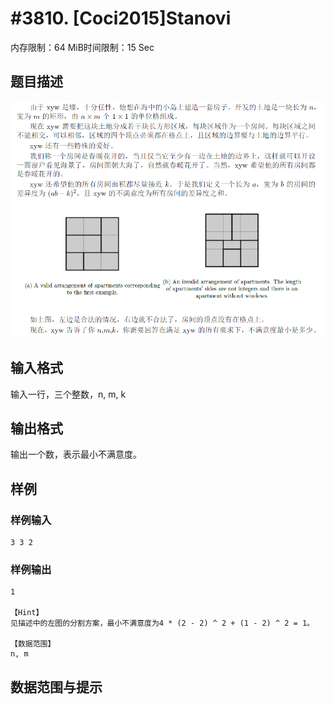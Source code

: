 # #3810. [Coci2015]Stanovi

内存限制：64 MiB时间限制：15 Sec

## 题目描述

![](upload/201412/题目描述.png)

## 输入格式

输入一行，三个整数，n, m, k

## 输出格式

输出一个数，表示最小不满意度。

## 样例

### 样例输入

    
    3 3 2
    

### 样例输出

    
    1
    
    【Hint】
    见描述中的左图的分割方案，最小不满意度为4 * (2 - 2) ^ 2 + (1 - 2) ^ 2 = 1。
    
    【数据范围】
    n, m 
    

## 数据范围与提示
